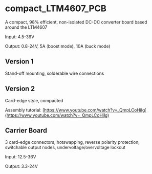 # compact_LTM4607_PCB
A compact, 98% efficient, non-isolated DC-DC converter board based around the LTM4607

Input: 4.5-36V

Output: 0.8-24V, 5A (boost mode), 10A (buck mode)

## Version 1
Stand-off mounting, solderable wire connections

## Version 2
Card-edge style, compacted

Assembly tutorial: [https://www.youtube.com/watch?v=_QmpLCoHiIg](https://www.youtube.com/watch?v=_QmpLCoHiIg)

## Carrier Board
3 card-edge connectors, hotswapping, reverse polarity protection, switchable output nodes, undervoltage/overvoltage lockout

Input: 12.5-36V

Output: 3.3-24V
